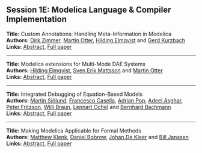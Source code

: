 <h2>Session 1E: Modelica Language & Compiler Implementation</h2>
<p>
<b>Title:</b> Custom Annotations:  Handling Meta-Information in Modelica<br />
<b>Authors:</b> <a href="../authors/author_347.html">Dirk Zimmer</a>, <a href="../authors/author_234.html">Martin Otter</a>, <a href="../authors/author_85.html">Hilding Elmqvist</a> and <a href="../authors/author_183.html">Gerd Kurzbach</a><br />
<b>Links:</b> <a href="../abstracts/abstract_19.pdf">Abstract</a>, <a href="../submissions/ECP14096173_ZimmerOtterElmqvistKurzbach.pdf">Full paper</a>
</p>
<hr />
<p>
<b>Title:</b> Modelica extensions for Multi-Mode DAE Systems<br />
<b>Authors:</b> <a href="../authors/author_85.html">Hilding Elmqvist</a>, <a href="../authors/author_204.html">Sven Erik Mattsson</a> and <a href="../authors/author_234.html">Martin Otter</a><br />
<b>Links:</b> <a href="../abstracts/abstract_20.pdf">Abstract</a>, <a href="../submissions/ECP14096183_ElmqvistMattssonOtter.pdf">Full paper</a>
</p>
<hr />
<p>
<b>Title:</b> Integrated Debugging of Equation-Based Models<br />
<b>Authors:</b> <a href="../authors/author_287.html">Martin Sjölund</a>, <a href="../authors/author_53.html">Francesco Casella</a>, <a href="../authors/author_246.html">Adrian Pop</a>, <a href="../authors/author_12.html">Adeel Asghar</a>, <a href="../authors/author_97.html">Peter Fritzson</a>, <a href="../authors/author_50.html">Willi Braun</a>, <a href="../authors/author_226.html">Lennart Ochel</a> and <a href="../authors/author_16.html">Bernhard Bachmann</a><br />
<b>Links:</b> <a href="../abstracts/abstract_21.pdf">Abstract</a>, <a href="../submissions/ECP14096195_SjolundCasellaPopAsgharFritzsonBraunOchelBachmann.pdf">Full paper</a>
</p>
<hr />
<p>
<b>Title:</b> Making Modelica Applicable for Formal Methods<br />
<b>Authors:</b> <a href="../authors/author_165.html">Matthew Klenk</a>, <a href="../authors/author_41.html">Daniel Bobrow</a>, <a href="../authors/author_64.html">Johan De Kleer</a> and <a href="../authors/author_145.html">Bill Janssen</a><br />
<b>Links:</b> <a href="../abstracts/abstract_22.pdf">Abstract</a>, <a href="../submissions/ECP14096205_KlenkBobrowDekleerJanssen.pdf">Full paper</a>
</p>